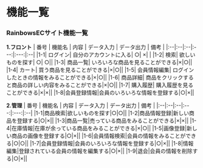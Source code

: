 # 機能一覧
### RainbowsECサイト機能一覧
**1.フロント**
 | 番号 | 機能名 | 内容 | データ入力 | データ出力 | 備考 |
 |:--|:--|:--|:---:|:---:|:--|
 |1-1| ログイン|  自分のアカウントに入る| ○| ×| |
 |1-2| 検索| 欲しいものを探す| ○| ○||
 |1-3| 商品一覧| いろいろな商品を見ることができる|×|○||
 |1-4| カート| 買う商品を見ることができる|×|○||
 |1-5| 会員情報編集| ログインしたときの情報をみることができる|×|○||
 |1-6| 商品詳細| 商品をクリックすると商品の詳しい内容をみることができる|×|○||
 |1-7| 購入履歴| 購入履歴を見ることができる|×|×||
 |1-8|会員登録情報|会員のいろいろな情報を登録する|○|×||

 **2.管理**
 | 番号 | 機能名 | 内容 | データ入力 | データ出力 | 備考 |
 |:--|:--|:--|:---:|:---:|:--|
 |1-1|商品検索|欲しいものを探す|○|○||
 |1-2|商品情報登録|新しい商品を登録する|○|×||
 |1-3|商品一覧|売っている商品をみることができる|×|×||
 |1-4|在庫情報|在庫が余っている商品をみることができる|×|○||
 |1-5|画像登録|新しい商品の画像を登録する|○|×||
 |1-6|会員情報検索|会員の情報をみることができる|○|○||
 |1-7|会員登録情報|会員のいろいろな情報を登録する|○|×||
 |1-8|情報編集|登録されている会員の情報を編集する|○|×||
 |1-9|退会|会員の情報を削除する|○|×||
